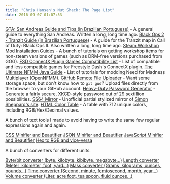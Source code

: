 ```yaml
---
title: "Chris Hansen's Nut Shack: The Page List"
date: 2016-09-07 01:07:53
---
```


[GTA: San Andreas Guide and Tips (in Brazilian Portuguese)](/San-Andreas/index.html) - A general guide to everything San Andreas. Written a long, long time ago.
[Black Ops 2 - Tranzit Guide (in Brazilian Portuguese)](/Tranzit/index.html) - A guide for the Tranzit map in Call of Duty: Black Ops II. Also written a long, long time ago.
[Steam Workshop Mod Installation Guides](/Workshop/index.html) - A bunch of tutorials on getting workshop items for non-steam versions of games (such as DRM-free versions purchased from GOG).
[FSD ConnectX Plugin Games Compatibility List](/CX-list/index.html) - List of compatible and less compatible games for Freestyle Dash's ConnectX plugin.
[The Ultimate NFMM Java Guide](/NFMM-Addons/index.html) - List of tutorials for modding Need for Madness Multiplayer (OpenNFMM).
[GitHub Remote File Uploader](/GH-Uploader/index.html) - Want some storage space, but don't know how to `git gud`? Upload files directly from the browser to your GitHub account.
[Heavy-Duty Password Generator](/Editors/password-gen.html) - Generate a fairly secure, XKCD-style password out of 29 sextillion possibilities.
[SS64 Mirror](/ss64/index.html) - Unofficial partial stylized mirror of [Simon Sheppard's site](https://ss64.com/).
[HTML Color Table](/Editors/colortable.md) - A table with 712 unique colors, including RGB/Hex/Decimal values.

A bunch of text tools I made to avoid having to write the same few regular expressions again and again.

[CSS Minifier and Beautifier](/Editors/css.html)
[JSON Minifier and Beautifier](/Editors/json.html)
[JavaScript Minifier and Beautifier](/Editors/js.html)
[Hex to RGB and vice-versa](/Editors/hex-rgb.html)

A bunch of converters for different units.

[Byte/bit converter (byte, kilobyte, kibibyte, megabyte...)](/Converters/byte-conv)
[Length converter (Meter, kilometer, foot, yard...)](/Converters/byte-conv)
[Mass converter (Grams, kilograms, ounces, pounds...)](/Converters/byte-conv)
[Time converter (Second, minute, femtosecond, month, year...)](/Converters/byte-conv)
[Volume converter (Liter, acre foot, tea spoon, fluid ounces...)](/Converters/volume-conv)